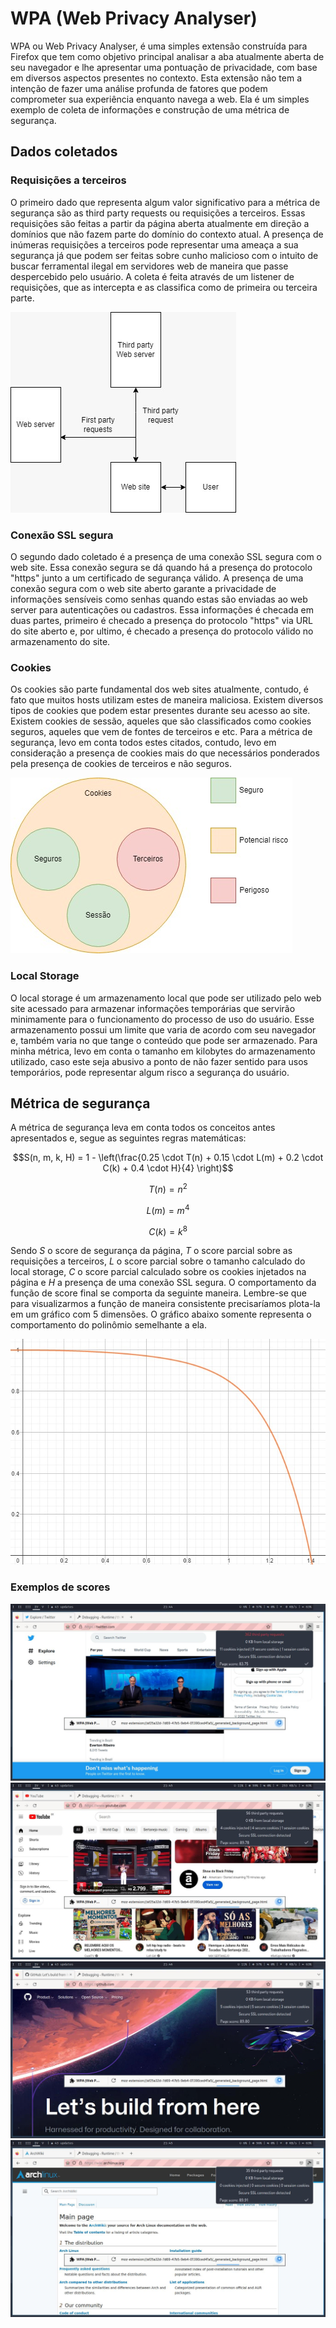 ﻿# WPA (Web Privacy Analyser)

WPA ou Web Privacy Analyser, é uma simples extensão construída para Firefox que tem como objetivo principal analisar a aba atualmente aberta de seu navegador e lhe apresentar uma pontuação de privacidade, com base em diversos aspectos presentes no contexto.
Esta extensão não tem a intenção de fazer uma análise profunda de fatores que podem comprometer sua experiência enquanto navega a web. Ela é um simples exemplo de coleta de informações e construção de uma métrica de segurança.

## Dados coletados

### Requisições a terceiros
O primeiro dado que representa algum valor significativo para a métrica de segurança são as third party requests ou requisições a terceiros.
Essas requisições são feitas a partir da página aberta atualmente em direção a domínios que não fazem parte do domínio do contexto atual.
A presença de inúmeras requisições a terceiros pode representar uma ameaça a sua segurança já que podem ser feitas sobre cunho malicioso com o intuito de buscar ferramental ilegal em servidores web de maneira que passe despercebido pelo usuário.
A coleta é feita através de um listener de requisições, que as intercepta e as classifica como de primeira ou terceira parte.

![Diagrama 01](/images/diagram01.jpeg)

### Conexão SSL segura
O segundo dado coletado é a presença de uma conexão SSL segura com o web site. Essa conexão segura se dá quando há a presença do protocolo "https" junto a um certificado de segurança válido.
A presença de uma conexão segura com o web site aberto garante a privacidade de informações sensíveis como senhas quando estas são enviadas ao web server para autenticações ou cadastros.
Essa informações é checada em duas partes, primeiro é checado a presença do protocolo "https" via URL do site aberto e, por ultimo, é checado a presença do protocolo válido no armazenamento do site.

### Cookies
Os cookies são parte fundamental dos web sites atualmente, contudo, é fato que muitos hosts utilizam estes de maneira maliciosa.
Existem diversos tipos de cookies que podem estar presentes durante seu acesso ao site. Existem cookies de sessão, aqueles que são classificados como cookies seguros, aqueles que vem de fontes de terceiros e etc.
Para a métrica de segurança, levo em conta todos estes citados, contudo, levo em consideração a presença de cookies mais do que necessários ponderados pela presença de cookies de terceiros e não seguros.

![Diagrama 02](/images/diagram02.jpeg)

### Local Storage
O local storage é um armazenamento local que pode ser utilizado pelo web site acessado para armazenar informações temporárias que servirão minimamente para o funcionamento do processo de uso do usuário.
Esse armazenamento possui um limite que varia de acordo com seu navegador e, também varia no que tange o conteúdo que pode ser armazenado.
Para minha métrica, levo em conta o tamanho em kilobytes do armazenamento utilizado, caso este seja abusivo a ponto de não fazer sentido para usos temporários, pode representar algum risco a segurança do usuário.

## Métrica de segurança
A métrica de segurança leva em conta todos os conceitos antes apresentados e, segue as seguintes regras matemáticas:

$$S(n, m, k, H) = 1 - \left(\frac{0.25 \cdot T(n) + 0.15 \cdot L(m) + 0.2 \cdot C(k) + 0.4 \cdot H}{4} \right)$$

$$T(n) = n^2$$

$$L(m) = m^4$$

$$C(k) = k^8$$

Sendo $S$ o score de segurança da página, $T$ o score parcial sobre as requisições a terceiros, $L$ o score parcial sobre o tamanho calculado do local storage, $C$ o score parcial calculado sobre os cookies injetados na página e $H$ a presença de uma conexão SSL segura.
O comportamento da função de score final se comporta da seguinte maneira. Lembre-se que para visualizarmos a função de maneira consistente precisaríamos plota-la em um gráfico com 5 dimensões. O gráfico abaixo somente representa o comportamento do polinômio semelhante a ela.

![Graph](/images/graph.jpeg)

### Exemplos de scores

![Example](/images/twitter.jpeg)
![Example](/images/youtube.jpeg)
![Example](/images/github.jpeg)
![Example](/images/arch.jpeg)



